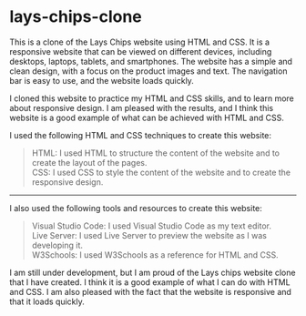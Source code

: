 # lays-chips-clone
This is a clone of the Lays Chips website using HTML and CSS. It is a responsive website that can be viewed on different devices, including desktops, laptops, tablets, and smartphones. The website has a simple and clean design, with a focus on the product images and text. The navigation bar is easy to use, and the website loads quickly.

I cloned this website to practice my HTML and CSS skills, and to learn more about responsive design. I am pleased with the results, and I think this website is a good example of what can be achieved with HTML and CSS.

I used the following HTML and CSS techniques to create this website:
> HTML: I used HTML to structure the content of the website and to create the layout of the pages. </br>
> CSS: I used CSS to style the content of the website and to create the responsive design.
---
I also used the following tools and resources to create this website:
> Visual Studio Code: I used Visual Studio Code as my text editor. </br>
> Live Server: I used Live Server to preview the website as I was developing it. </br>
> W3Schools: I used W3Schools as a reference for HTML and CSS.

I am still under development, but I am proud of the Lays chips website clone that I have created. I think it is a good example of what I can do with HTML and CSS. I am also pleased with the fact that the website is responsive and that it loads quickly.
